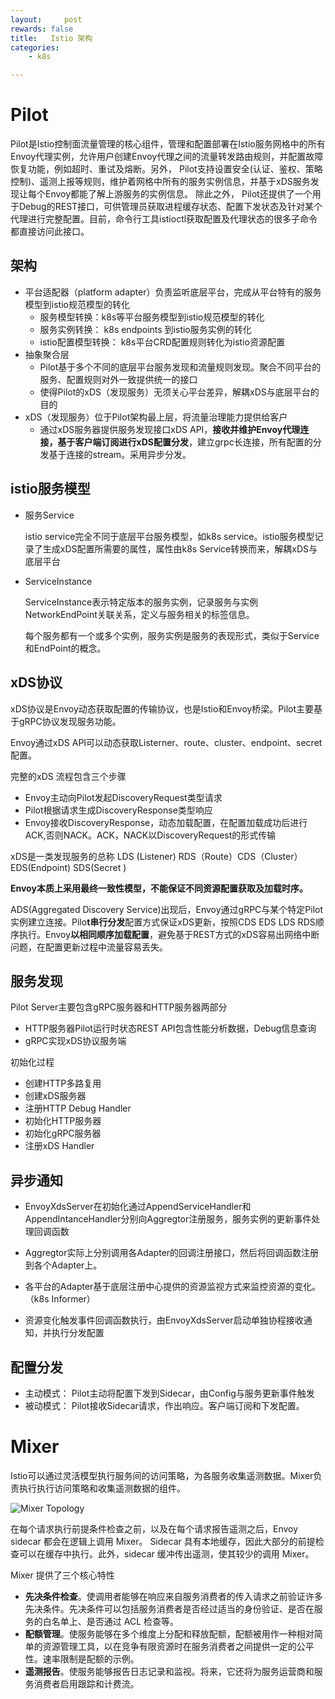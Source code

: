 ```yaml
---
layout:     post
rewards: false
title:   Istio 架构
categories:
    - k8s

---
```




# Pilot

Pilot是Istio控制面流量管理的核心组件，管理和配置部署在Istio服务网格中的所有Envoy代理实例，允许用户创建Envoy代理之间的流量转发路由规则，并配置故障恢复功能，例如超时、重试及熔断。另外， Pilot支持设置安全(认证、鉴权、策略控制)、遥测上报等规则，维护着网格中所有的服务实例信息，并基于xDS服务发现让每个Envoy都能了解上游服务的实例信息。
除此之外， Pilot还提供了一个用于Debug的REST接口，可供管理员获取进程缓存状态、配置下发状态及针对某个代理进行完整配置。目前，命令行工具istioctl获取配置及代理状态的很多子命令都直接访问此接口。



## 架构

- 平台适配器（platform adapter）负责监听底层平台，完成从平台特有的服务模型到istio规范模型的转化
  - 服务模型转换：k8s等平台服务模型到istio规范模型的转化
  - 服务实例转换： k8s endpoints 到istio服务实例的转化
  - istio配置模型转换： k8s平台CRD配置规则转化为istio资源配置
- 抽象聚合层
  - Pilot基于多个不同的底层平台服务发现和流量规则发现。聚合不同平台的服务、配置规则对外一致提供统一的接口
  - 使得Pilot的xDS（发现服务）无须关心平台差异，解耦xDS与底层平台的目的
- xDS（发现服务）位于Pilot架构最上层，将流量治理能力提供给客户
  - 通过xDS服务器提供服务发现接口xDS API，**接收并维护Envoy代理连接，基于客户端订阅进行xDS配置分发**，建立grpc长连接，所有配置的分发基于连接的stream。采用异步分发。

## istio服务模型

- 服务Service

  istio service完全不同于底层平台服务模型，如k8s service。istio服务模型记录了生成xDS配置所需要的属性，属性由k8s Service转换而来，解耦xDS与底层平台

- ServiceInstance

  ServiceInstance表示特定版本的服务实例，记录服务与实例NetworkEndPoint关联关系，定义与服务相关的标签信息。

  每个服务都有一个或多个实例，服务实例是服务的表现形式，类似于Service和EndPoint的概念。

  

## xDS协议

xDS协议是Envoy动态获取配置的传输协议，也是Istio和Envoy桥梁。Pilot主要基于gRPC协议发现服务功能。

Envoy通过xDS API可以动态获取Listerner、route、cluster、endpoint、secret配置。

完整的xDS 流程包含三个步骤

- Envoy主动向Pilot发起DiscoveryRequest类型请求
- Pilot根据请求生成DiscoveryResponse类型响应
- Envoy接收DiscoveryResponse，动态加载配置，在配置加载成功后进行ACK,否则NACK。ACK，NACK以DiscoveryRequest的形式传输

xDS是一类发现服务的总称 LDS (Listener) RDS（Route）CDS（Cluster）EDS(Endpoint) SDS(Secret  )

**Envoy本质上采用最终一致性模型，不能保证不同资源配置获取及加载时序。**

ADS(Aggregated Discovery Service)出现后，Envoy通过gRPC与某个特定Pilot实例建立连接。Pilo**t串行分发**配置方式保证xDS更新，按照CDS EDS LDS RDS顺序执行。Envoy**以相同顺序加载配置**，避免基于REST方式的xDS容易出网络中断问题，在配置更新过程中流量容易丢失。



## 服务发现

Pilot Server主要包含gRPC服务器和HTTP服务器两部分

- HTTP服务器Pilot运行时状态REST API包含性能分析数据，Debug信息查询
- gRPC实现xDS协议服务端

初始化过程

- 创建HTTP多路复用
- 创建xDS服务器
- 注册HTTP Debug Handler
- 初始化HTTP服务器
- 初始化gRPC服务器
- 注册xDS Handler

## 异步通知

- EnvoyXdsServer在初始化通过AppendServiceHandler和AppendIntanceHandler分别向Aggregtor注册服务，服务实例的更新事件处理回调函数

- Aggregtor实际上分别调用各Adapter的回调注册接口，然后将回调函数注册到各个Adapter上。

- 各平台的Adapter基于底层注册中心提供的资源监视方式来监控资源的变化。（k8s Informer）

- 资源变化触发事件回调函数执行，由EnvoyXdsServer启动单独协程接收通知，并执行分发配置

## 配置分发

- 主动模式： Pilot主动将配置下发到Sidecar，由Config与服务更新事件触发
- 被动模式： Pilot接收Sidecar请求，作出响应。客户端订阅和下发配置。



# Mixer

Istio可以通过灵活模型执行服务间的访问策略，为各服务收集遥测数据。Mixer负责执行执行访问策略和收集遥测数据的组件。

![Mixer Topology](https://cdn.jsdelivr.net/gh/631068264/img/202301221657325.svg)

在每个请求执行前提条件检查之前，以及在每个请求报告遥测之后，Envoy sidecar 都会在逻辑上调用 Mixer。 Sidecar 具有本地缓存，因此大部分的前提检查可以在缓存中执行。此外，sidecar 缓冲传出遥测，使其较少的调用 Mixer。

Mixer 提供了三个核心特性

- **先决条件检查**。使调用者能够在响应来自服务消费者的传入请求之前验证许多先决条件。先决条件可以包括服务消费者是否经过适当的身份验证、是否在服务的白名单上、是否通过 ACL 检查等。
- **配额管理**。使服务能够在多个维度上分配和释放配额，配额被用作一种相对简单的资源管理工具，以在竞争有限资源时在服务消费者之间提供一定的公平性。速率限制是配额的示例。
- **遥测报告**。使服务能够报告日志记录和监视。将来，它还将为服务运营商和服务消费者启用跟踪和计费流。